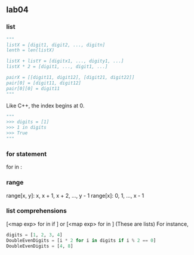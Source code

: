 ## lab04

### list
```python
"""
listX = [digit1, digit2, ..., digitn]
lenth = len(listX)

listX + listY = [digitx1, ..., digity1, ...]
listX * 2 = [digit1, ..., digit1, ...]

pairX = [[digit11, digit12], [digit21, digit22]]
pair[0] = [digit11, digit12]
pair[0][0] = digit11
"""
```
Like C++, the index begins at 0.  
```python
"""
>>> digits = [1]
>>> 1 in digits
>>> True
"""
```

### for statement
for <name> in <expression>: 
    <suite>

### range
range\[x, y\]: x, x + 1, x + 2, ..., y - 1
range\[x\]: 0, 1, ..., x - 1

### list comprehensions
[\<map exp> for <name> in <iter exp> if <filter exp>\]
or [\<map exp> for <name> in <iter exp>\]
(These are lists)
For instance,
```python
digits = [1, 2, 3, 4]
DoubleEvenDigits = [i * 2 for i in digits if i % 2 == 0]
DoubleEvenDigits = [4, 8]
```
